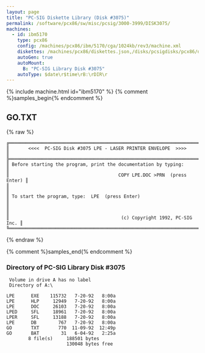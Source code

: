 ```yaml
---
layout: page
title: "PC-SIG Diskette Library (Disk #3075)"
permalink: /software/pcx86/sw/misc/pcsig/3000-3999/DISK3075/
machines:
  - id: ibm5170
    type: pcx86
    config: /machines/pcx86/ibm/5170/cga/1024kb/rev3/machine.xml
    diskettes: /machines/pcx86/diskettes.json,/disks/pcsigdisks/pcx86/diskettes.json
    autoGen: true
    autoMount:
      B: "PC-SIG Library Disk #3075"
    autoType: $date\r$time\rB:\rDIR\r
---
```


{% include machine.html id="ibm5170" %}
{% comment %}samples_begin{% endcomment %}

## GO.TXT

{% raw %}
```
╔═════════════════════════════════════════════════════════════════════════╗
║       <<<<  PC-SIG Disk #3075 LPE - LASER PRINTER ENVELOPE  >>>>        ║
╠═════════════════════════════════════════════════════════════════════════╣
║ Before starting the program, print the documentation by typing:         ║
║                                        COPY LPE.DOC >PRN  (press Enter) ║
║                                                                         ║
║ To start the program, type:  LPE  (press Enter)                         ║
║                                                                         ║
║                                         (c) Copyright 1992, PC-SIG Inc. ║
╚═════════════════════════════════════════════════════════════════════════╝
```
{% endraw %}

{% comment %}samples_end{% endcomment %}

### Directory of PC-SIG Library Disk #3075

     Volume in drive A has no label
     Directory of A:\

    LPE      EXE    115732   7-20-92   8:00a
    LPE      HLP     12949   7-20-92   8:00a
    LPE      DOC     26103   7-20-92   8:00a
    LPED     SFL     18961   7-20-92   8:00a
    LPER     SFL     13188   7-20-92   8:00a
    LPE      DB        767   7-20-92   8:00a
    GO       TXT       770  11-09-92  12:49p
    GO       BAT        31   6-04-92   2:25a
            8 file(s)     188501 bytes
                          130048 bytes free
